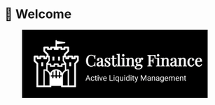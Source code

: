 # 🏰 Welcome

<figure><img src=".gitbook/assets/Castling Banner.png" alt=""><figcaption></figcaption></figure>
